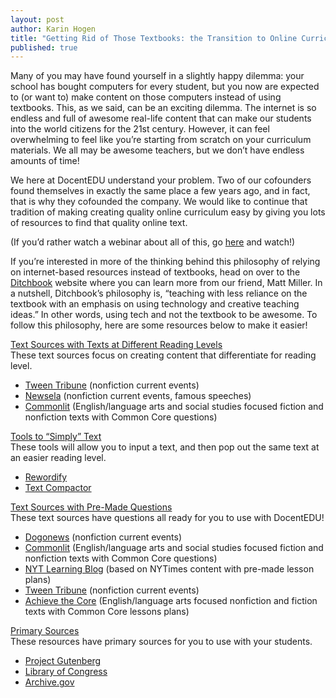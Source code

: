 ```yaml
---
layout: post
author: Karin Hogen
title: "Getting Rid of Those Textbooks: the Transition to Online Curriculum"
published: true
---
```

Many of you may have found yourself in a slightly happy dilemma: your school has bought computers for every student, but you now are expected to (or want to) make content on those computers instead of using textbooks. This, as we said, can be an exciting dilemma. The internet is so endless and full of awesome real-life content that can make our students into the world citizens for the 21st century. However, it can feel overwhelming to feel like you’re starting from scratch on your curriculum materials. We all may be awesome teachers, but we don’t have endless amounts of time! 

We here at DocentEDU understand your problem. Two of our cofounders found themselves in exactly the same place a few years ago, and in fact, that is why they cofounded the company. We would like to continue that tradition of making creating quality online curriculum easy by giving you lots of resources to find that quality online text.

(If you’d rather watch a webinar about all of this, go [here](https://www.youtube.com/watch?v=DHR7tspV-GQ) and watch!)

If you’re interested in more of the thinking behind this philosophy of relying on internet-based resources instead of textbooks, head on over to the [Ditchbook](http://ditchthattextbook.com/) website where you can learn more from our friend, Matt Miller. In a nutshell, Ditchbook’s philosophy is, “teaching with less reliance on the textbook with an emphasis on using technology and creative teaching ideas.” In other words, using tech and not the textbook to be awesome. To follow this philosophy, here are some resources below to make it easier!

<u>Text Sources with Texts at Different Reading Levels</u><br>
These text sources focus on creating content that differentiate for reading level.

- [Tween Tribune](http://tweentribune.com/) (nonfiction current events)
- [Newsela](https://newsela.com/) (nonfiction current events, famous speeches)
- [Commonlit](https://www.commonlit.org/) (English/language arts and social studies focused fiction and nonfiction texts with Common Core questions)

<u>Tools to “Simply” Text</u><br>
These tools will allow you to input a text, and then pop out the same text at an easier reading level.

- [Rewordify](http://rewordify.com/)
- [Text Compactor](http://www.textcompactor.com/)

<u>Text Sources with Pre-Made Questions</u><br>
These text sources have questions all ready for you to use with DocentEDU!

- [Dogonews](http://www.dogonews.com/) (nonfiction current events)
- [Commonlit](https://www.commonlit.org/) (English/language arts and social studies focused fiction and nonfiction texts with Common Core questions)
- [NYT Learning Blog](http://learning.blogs.nytimes.com/) (based on NYTimes content with pre-made lesson plans)
- [Tween Tribune](http://tweentribune.com/) (nonfiction current events)
- [Achieve the Core](http://achievethecore.org/category/411/ela-literacy-lessons) (English/language arts focused nonfiction and fiction texts with Common Core lessons plans)

<u>Primary Sources</u><br>
These resources have primary sources for you to use with your students.

- [Project Gutenberg](https://www.gutenberg.org/)
- [Library of Congress](http://www.loc.gov/teachers/classroommaterials/primarysourcesets/)
- [Archive.gov](http://www.archives.gov/education/research/primary-sources.html)
